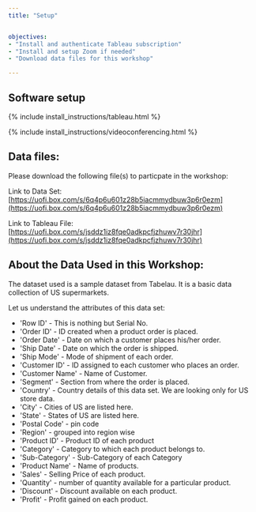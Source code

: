```yaml
---
title: "Setup"


objectives:
- "Install and authenticate Tableau subscription"
- "Install and setup Zoom if needed"
- "Download data files for this workshop"

---
```


## Software setup

{% include install_instructions/tableau.html %}

{% include install_instructions/videoconferencing.html %}

## Data files:

Please download the following file(s) to particpate in the workshop:

Link to Data Set: [https://uofi.box.com/s/6q4p6u601z28b5iacmmydbuw3p6r0ezm](https://uofi.box.com/s/6q4p6u601z28b5iacmmydbuw3p6r0ezm)

Link to Tableau File: [https://uofi.box.com/s/jsddz1iz8fqe0adkpcfjzhuwv7r30jhr](https://uofi.box.com/s/jsddz1iz8fqe0adkpcfjzhuwv7r30jhr)

## About the Data Used in this Workshop:

The dataset used is a sample dataset from Tabelau. It is a basic data collection of US supermarkets.

Let us understand the attributes of this data set:

- 'Row ID' - This is nothing but Serial No.
- 'Order ID' - ID created when a product order is placed.
- 'Order Date' - Date on which a customer places his/her order.
- 'Ship Date' - Date on which the order is shipped.
- 'Ship Mode' - Mode of shipment of each order.
- 'Customer ID' - ID assigned to each customer who places an order.
- 'Customer Name' - Name of Customer.
- 'Segment' - Section from where the order is placed.
- 'Country' - Country details of this data set. We are looking only for US store data.
- 'City' - Cities of US are listed here.
- 'State' - States of US are listed here.
- 'Postal Code' - pin code
- 'Region' - grouped into region wise
- 'Product ID' - Product ID of each product
- 'Category' - Category to which each product belongs to.
- 'Sub-Category' - Sub-Category of each Category
- 'Product Name' - Name of products.
- 'Sales' - Selling Price of each product.
- 'Quantity' - number of quantity available for a particular product.
- 'Discount' - Discount available on each product.
- 'Profit' - Profit gained on each product.

